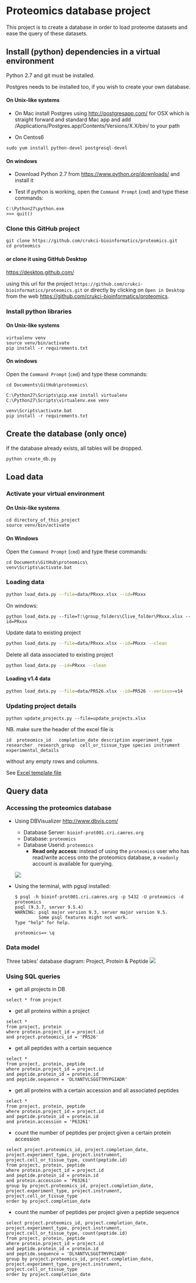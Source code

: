 # Proteomics database project

This project is to create a database in order to load proteome datasets and ease the query of these datasets.


## Install (python) dependencies in a virtual environment

Python 2.7 and git must be installed.

Postgres needs to be installed too, if you wish to create your own database.

#### On Unix-like systems
* On Mac install Postgres using http://postgresapp.com/ for OSX which is straight forward and standard Mac app and add /Applications/Postgres.app/Contents/Versions/X.X/bin/ to your path

* On Centos6

```
sudo yum install python-devel postgresql-devel
```

#### On windows

* Download Python 2.7 from https://www.python.org/downloads/ and install it

* Test if python is working, open the `Command Prompt` (`cmd`) and type these commands:
```
C:\Python27\python.exe
>>> quit()
```

### Clone this GitHub project

```
git clone https://github.com/crukci-bioinformatics/proteomics.git
cd proteomics
```

#### or clone it using GitHub Desktop

https://desktop.github.com/

using this url for the project `https://github.com/crukci-bioinformatics/proteomics.git` or directly by clicking on `Open in Desktop` from the web https://github.com/crukci-bioinformatics/proteomics.


### Install python libraries

#### On Unix-like systems
```
virtualenv venv
source venv/bin/activate
pip install -r requirements.txt
```

#### On windows

Open the `Command Prompt` (`cmd`) and type these commands:
```
cd Documents\GitHub\proteomics\

C:\Python27\Scripts\pip.exe install virtualenv
C:\Python27\Scripts\virtualenv.exe venv

venv\Scripts\activate.bat
pip install -r requirements.txt
```

## Create the database (only once)

If the database already exists, all tables will be dropped.

```
python create_db.py
```

## Load data

### Activate your virtual environment

#### On Unix-like systems
```
cd directory_of_this_project
source venv/bin/activate
```

#### On Windows

Open the `Command Prompt` (`cmd`) and type these commands:
```
cd Documents\GitHub\proteomics\
venv\Scripts\activate.bat
```

### Loading data


```bash
python load_data.py --file=data/PRxxx.xlsx --id=PRxxx
```

On windows:
```
python load_data.py --file=T:\group_folders\Clive_folder\PRxxx.xlsx --id=PRxxx
```

Update data to existing project
```bash
python load_data.py --file=data/PRxxx.xlsx --id=PRxxx --clean
```

Delete all data associated to existing project
```bash
python load_data.py --id=PRxxx --clean
```

#### Loading v1.4 data

```bash
python load_data.py --file=data/PR526.xlsx --id=PR526 --verison=v14
```

### Updating project details

```
python update_projects.py --file=update_projects.xlsx
```

NB. make sure the header of the excel file is
```
id	proteomics_id	completion_date	description	experiment_type	researcher	research_group	cell_or_tissue_type	species	instrument	experimental_details
```
without any empty rows and columns.

See [Excel template file](update_projects.xlsx)

## Query data

### Accessing the proteomics database

- Using DBVisualizer http://www.dbvis.com/
  - Database Server: `bioinf-prot001.cri.camres.org`
  - Database: `proteomics`
  - Database Userid: `proteomics`
    - **Read only access**: instead of using the `proteomics` user who has read/write access onto the proteomics database, a `readonly` account is available for querying.

  ![](docs/dbvis.png)

- Using the terminal, with pgsql installed:
  ```
  $ psql -h bioinf-prot001.cri.camres.org -p 5432 -U proteomics -d proteomics
  psql (9.3.7, server 9.5.4)
  WARNING: psql major version 9.3, server major version 9.5.
           Some psql features might not work.
  Type "help" for help.

  proteomics=> \q
  ```

### Data model

Three tables' database diagram: Project, Protein & Peptide
![](docs/dbdiagram.png)

### Using SQL queries

* get all projects in DB
```
select * from project
```

* get all proteins within a project
```
select *
from project, protein
where protein.project_id = project.id
and project.proteomics_id = 'PR526'
```

* get all peptides with a certain sequence
```
select *
from project, protein, peptide
where protein.project_id = project.id
and peptide.protein_id = protein.id
and peptide.sequence = 'DLYANTVLSGGTTMYPGIADR'
```

* get all proteins with a certain accession and all associated peptides
```
select *
from project, protein, peptide
where protein.project_id = project.id
and peptide.protein_id = protein.id
and protein.accession = 'P63261'
```

* count the number of peptides per project given a certain protein accession
```
select project.proteomics_id, project.completion_date, project.experiment_type, project.instrument, project.cell_or_tissue_type, count(peptide.id)
from project, protein, peptide
where protein.project_id = project.id
and peptide.protein_id = protein.id
and protein.accession = 'P63261'
group by project.proteomics_id, project.completion_date, project.experiment_type, project.instrument, project.cell_or_tissue_type
order by project.completion_date
```

* count the number of peptides per project given a peptide sequence
```
select project.proteomics_id, project.completion_date, project.experiment_type, project.instrument, project.cell_or_tissue_type, count(peptide.id)
from project, protein, peptide
where protein.project_id = project.id
and peptide.protein_id = protein.id
and peptide.sequence = 'DLYANTVLSGGTTMYPGIADR'
group by project.proteomics_id, project.completion_date, project.experiment_type, project.instrument, project.cell_or_tissue_type
order by project.completion_date
```
